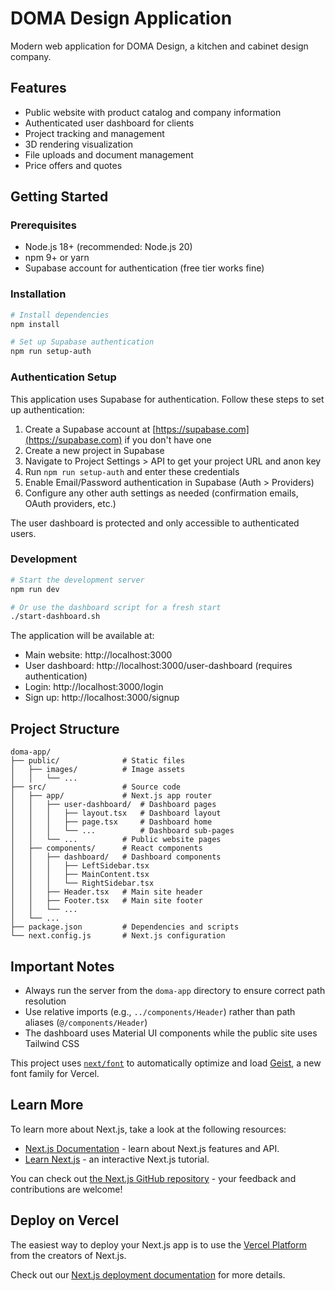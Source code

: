 # DOMA Design Application

Modern web application for DOMA Design, a kitchen and cabinet design company.

## Features

- Public website with product catalog and company information
- Authenticated user dashboard for clients
- Project tracking and management
- 3D rendering visualization
- File uploads and document management
- Price offers and quotes

## Getting Started

### Prerequisites

- Node.js 18+ (recommended: Node.js 20)
- npm 9+ or yarn
- Supabase account for authentication (free tier works fine)

### Installation

```bash
# Install dependencies
npm install

# Set up Supabase authentication
npm run setup-auth
```

### Authentication Setup

This application uses Supabase for authentication. Follow these steps to set up authentication:

1. Create a Supabase account at [https://supabase.com](https://supabase.com) if you don't have one
2. Create a new project in Supabase
3. Navigate to Project Settings > API to get your project URL and anon key
4. Run `npm run setup-auth` and enter these credentials
5. Enable Email/Password authentication in Supabase (Auth > Providers)
6. Configure any other auth settings as needed (confirmation emails, OAuth providers, etc.)

The user dashboard is protected and only accessible to authenticated users.

### Development

```bash
# Start the development server
npm run dev

# Or use the dashboard script for a fresh start
./start-dashboard.sh
```

The application will be available at:
- Main website: http://localhost:3000
- User dashboard: http://localhost:3000/user-dashboard (requires authentication)
- Login: http://localhost:3000/login
- Sign up: http://localhost:3000/signup

## Project Structure

```
doma-app/
├── public/              # Static files
│   ├── images/          # Image assets
│   │   └── ...
├── src/                 # Source code
│   ├── app/             # Next.js app router
│   │   ├── user-dashboard/  # Dashboard pages
│   │   │   ├── layout.tsx   # Dashboard layout
│   │   │   ├── page.tsx     # Dashboard home
│   │   │   └── ...          # Dashboard sub-pages
│   │   └── ...          # Public website pages
│   ├── components/      # React components
│   │   ├── dashboard/   # Dashboard components
│   │   │   ├── LeftSidebar.tsx
│   │   │   ├── MainContent.tsx
│   │   │   └── RightSidebar.tsx
│   │   ├── Header.tsx   # Main site header
│   │   ├── Footer.tsx   # Main site footer
│   │   └── ...
│   └── ...
├── package.json         # Dependencies and scripts
└── next.config.js       # Next.js configuration
```

## Important Notes

- Always run the server from the `doma-app` directory to ensure correct path resolution
- Use relative imports (e.g., `../components/Header`) rather than path aliases (`@/components/Header`)
- The dashboard uses Material UI components while the public site uses Tailwind CSS

This project uses [`next/font`](https://nextjs.org/docs/app/building-your-application/optimizing/fonts) to automatically optimize and load [Geist](https://vercel.com/font), a new font family for Vercel.

## Learn More

To learn more about Next.js, take a look at the following resources:

- [Next.js Documentation](https://nextjs.org/docs) - learn about Next.js features and API.
- [Learn Next.js](https://nextjs.org/learn) - an interactive Next.js tutorial.

You can check out [the Next.js GitHub repository](https://github.com/vercel/next.js) - your feedback and contributions are welcome!

## Deploy on Vercel

The easiest way to deploy your Next.js app is to use the [Vercel Platform](https://vercel.com/new?utm_medium=default-template&filter=next.js&utm_source=create-next-app&utm_campaign=create-next-app-readme) from the creators of Next.js.

Check out our [Next.js deployment documentation](https://nextjs.org/docs/app/building-your-application/deploying) for more details.

